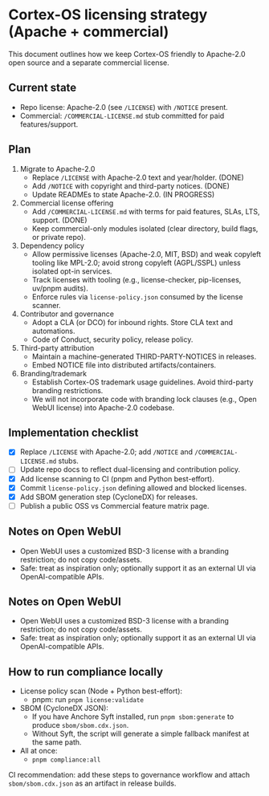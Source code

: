 # Cortex-OS licensing strategy (Apache + commercial)

This document outlines how we keep Cortex-OS friendly to Apache-2.0 open source and a separate commercial license.

## Current state

- Repo license: Apache-2.0 (see `/LICENSE`) with `/NOTICE` present.
- Commercial: `/COMMERCIAL-LICENSE.md` stub committed for paid features/support.

## Plan

1. Migrate to Apache-2.0
   - Replace `/LICENSE` with Apache-2.0 text and year/holder. (DONE)
   - Add `/NOTICE` with copyright and third-party notices. (DONE)
   - Update READMEs to state Apache-2.0. (IN PROGRESS)
2. Commercial license offering
   - Add `/COMMERCIAL-LICENSE.md` with terms for paid features, SLAs, LTS, support. (DONE)
   - Keep commercial-only modules isolated (clear directory, build flags, or private repo).
3. Dependency policy
   - Allow permissive licenses (Apache-2.0, MIT, BSD) and weak copyleft tooling like MPL-2.0; avoid strong copyleft (AGPL/SSPL) unless isolated opt-in services.
   - Track licenses with tooling (e.g., license-checker, pip-licenses, uv/pnpm audits).
   - Enforce rules via `license-policy.json` consumed by the license scanner.
4. Contributor and governance
   - Adopt a CLA (or DCO) for inbound rights. Store CLA text and automations.
   - Code of Conduct, security policy, release policy.
5. Third-party attribution
   - Maintain a machine-generated THIRD-PARTY-NOTICES in releases.
   - Embed NOTICE file into distributed artifacts/containers.
6. Branding/trademark
   - Establish Cortex-OS trademark usage guidelines. Avoid third-party branding restrictions.
   - We will not incorporate code with branding lock clauses (e.g., Open WebUI license) into Apache-2.0 codebase.

## Implementation checklist

- [x] Replace `/LICENSE` with Apache-2.0; add `/NOTICE` and `/COMMERCIAL-LICENSE.md` stubs.
- [ ] Update repo docs to reflect dual-licensing and contribution policy.
- [x] Add license scanning to CI (pnpm and Python best-effort).
- [x] Commit `license-policy.json` defining allowed and blocked licenses.
- [x] Add SBOM generation step (CycloneDX) for releases.
- [ ] Publish a public OSS vs Commercial feature matrix page.

## Notes on Open WebUI

- Open WebUI uses a customized BSD-3 license with a branding restriction; do not copy code/assets.
- Safe: treat as inspiration only; optionally support it as an external UI via OpenAI-compatible APIs.

## Notes on Open WebUI

- Open WebUI uses a customized BSD-3 license with a branding restriction; do not copy code/assets.
- Safe: treat as inspiration only; optionally support it as an external UI via OpenAI-compatible APIs.

## How to run compliance locally

- License policy scan (Node + Python best-effort):
  - pnpm: run `pnpm license:validate`
- SBOM (CycloneDX JSON):
  - If you have Anchore Syft installed, run `pnpm sbom:generate` to produce `sbom/sbom.cdx.json`.
  - Without Syft, the script will generate a simple fallback manifest at the same path.
- All at once:
  - `pnpm compliance:all`

CI recommendation: add these steps to governance workflow and attach `sbom/sbom.cdx.json` as an artifact in release builds.
